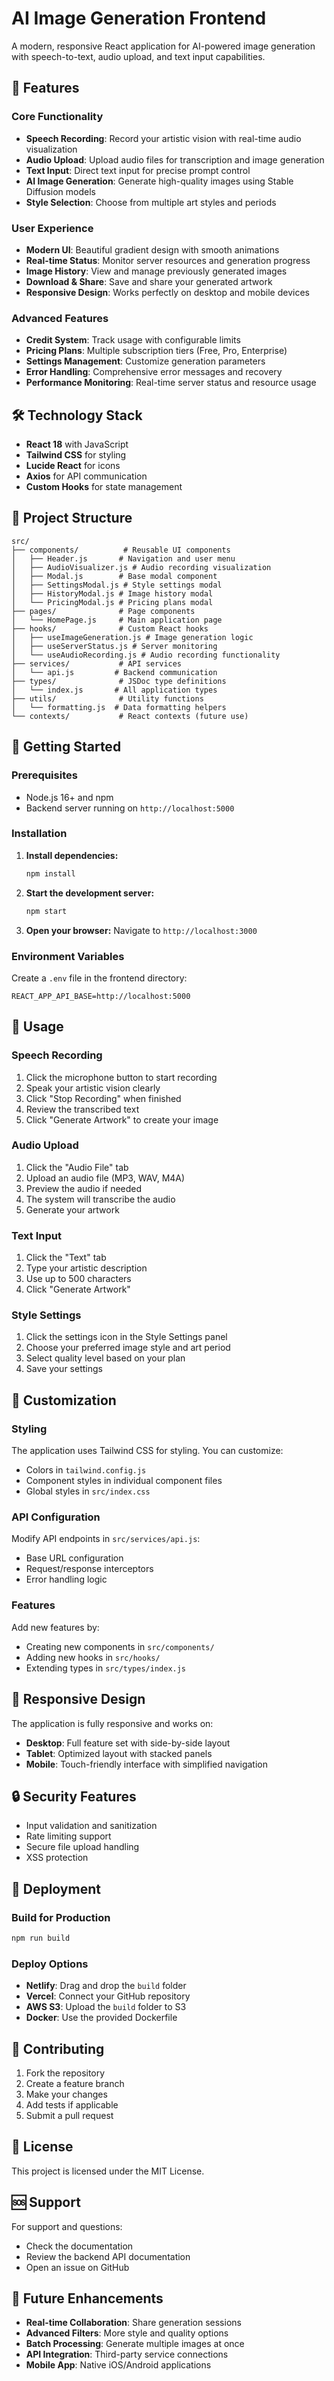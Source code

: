 # AI Image Generation Frontend

A modern, responsive React application for AI-powered image generation with speech-to-text, audio upload, and text input capabilities.

## 🚀 Features

### Core Functionality
- **Speech Recording**: Record your artistic vision with real-time audio visualization
- **Audio Upload**: Upload audio files for transcription and image generation
- **Text Input**: Direct text input for precise prompt control
- **AI Image Generation**: Generate high-quality images using Stable Diffusion models
- **Style Selection**: Choose from multiple art styles and periods

### User Experience
- **Modern UI**: Beautiful gradient design with smooth animations
- **Real-time Status**: Monitor server resources and generation progress
- **Image History**: View and manage previously generated images
- **Download & Share**: Save and share your generated artwork
- **Responsive Design**: Works perfectly on desktop and mobile devices

### Advanced Features
- **Credit System**: Track usage with configurable limits
- **Pricing Plans**: Multiple subscription tiers (Free, Pro, Enterprise)
- **Settings Management**: Customize generation parameters
- **Error Handling**: Comprehensive error messages and recovery
- **Performance Monitoring**: Real-time server status and resource usage

## 🛠️ Technology Stack

- **React 18** with JavaScript
- **Tailwind CSS** for styling
- **Lucide React** for icons
- **Axios** for API communication
- **Custom Hooks** for state management

## 📁 Project Structure

```
src/
├── components/          # Reusable UI components
│   ├── Header.js       # Navigation and user menu
│   ├── AudioVisualizer.js # Audio recording visualization
│   ├── Modal.js        # Base modal component
│   ├── SettingsModal.js # Style settings modal
│   ├── HistoryModal.js # Image history modal
│   └── PricingModal.js # Pricing plans modal
├── pages/              # Page components
│   └── HomePage.js     # Main application page
├── hooks/              # Custom React hooks
│   ├── useImageGeneration.js # Image generation logic
│   ├── useServerStatus.js # Server monitoring
│   └── useAudioRecording.js # Audio recording functionality
├── services/           # API services
│   └── api.js         # Backend communication
├── types/              # JSDoc type definitions
│   └── index.js       # All application types
├── utils/              # Utility functions
│   └── formatting.js  # Data formatting helpers
└── contexts/           # React contexts (future use)
```

## 🚀 Getting Started

### Prerequisites
- Node.js 16+ and npm
- Backend server running on `http://localhost:5000`

### Installation

1. **Install dependencies:**
   ```bash
   npm install
   ```

2. **Start the development server:**
   ```bash
   npm start
   ```

3. **Open your browser:**
   Navigate to `http://localhost:3000`

### Environment Variables

Create a `.env` file in the frontend directory:

```env
REACT_APP_API_BASE=http://localhost:5000
```

## 🎨 Usage

### Speech Recording
1. Click the microphone button to start recording
2. Speak your artistic vision clearly
3. Click "Stop Recording" when finished
4. Review the transcribed text
5. Click "Generate Artwork" to create your image

### Audio Upload
1. Click the "Audio File" tab
2. Upload an audio file (MP3, WAV, M4A)
3. Preview the audio if needed
4. The system will transcribe the audio
5. Generate your artwork

### Text Input
1. Click the "Text" tab
2. Type your artistic description
3. Use up to 500 characters
4. Click "Generate Artwork"

### Style Settings
1. Click the settings icon in the Style Settings panel
2. Choose your preferred image style and art period
3. Select quality level based on your plan
4. Save your settings

## 🔧 Customization

### Styling
The application uses Tailwind CSS for styling. You can customize:
- Colors in `tailwind.config.js`
- Component styles in individual component files
- Global styles in `src/index.css`

### API Configuration
Modify API endpoints in `src/services/api.js`:
- Base URL configuration
- Request/response interceptors
- Error handling logic

### Features
Add new features by:
- Creating new components in `src/components/`
- Adding new hooks in `src/hooks/`
- Extending types in `src/types/index.js`

## 📱 Responsive Design

The application is fully responsive and works on:
- **Desktop**: Full feature set with side-by-side layout
- **Tablet**: Optimized layout with stacked panels
- **Mobile**: Touch-friendly interface with simplified navigation

## 🔒 Security Features

- Input validation and sanitization
- Rate limiting support
- Secure file upload handling
- XSS protection

## 🚀 Deployment

### Build for Production
```bash
npm run build
```

### Deploy Options
- **Netlify**: Drag and drop the `build` folder
- **Vercel**: Connect your GitHub repository
- **AWS S3**: Upload the `build` folder to S3
- **Docker**: Use the provided Dockerfile

## 🤝 Contributing

1. Fork the repository
2. Create a feature branch
3. Make your changes
4. Add tests if applicable
5. Submit a pull request

## 📄 License

This project is licensed under the MIT License.

## 🆘 Support

For support and questions:
- Check the documentation
- Review the backend API documentation
- Open an issue on GitHub

## 🔮 Future Enhancements

- **Real-time Collaboration**: Share generation sessions
- **Advanced Filters**: More style and quality options
- **Batch Processing**: Generate multiple images at once
- **API Integration**: Third-party service connections
- **Mobile App**: Native iOS/Android applications
